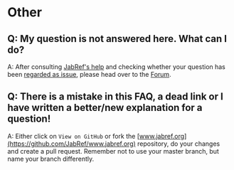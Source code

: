 # Other

## Q: My question is not answered here. What can I do?

A: After consulting [JabRef's help](https://docs.jabref.org) and checking whether your question has been [regarded as issue](https://github.com/JabRef/jabref/issues?utf8=%E2%9C%93&q=is%3Aissue+), please head over to the [Forum](https://discourse.jabref.org/).

## Q: There is a mistake in this FAQ, a dead link or I have written a better/new explanation for a question!

A: Either click on `View on GitHub` or fork the [www.jabref.org](https://github.com/JabRef/www.jabref.org) repository, do your changes and create a pull request. Remember not to use your master branch, but name your branch differently.

